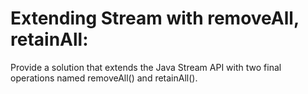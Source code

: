 # Extending Stream with removeAll, retainAll:
Provide a solution that extends the Java Stream API with two final operations named removeAll() and retainAll().